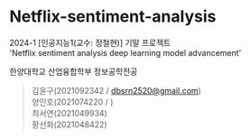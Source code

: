 # Netflix-sentiment-analysis

2024-1 [인공지능1(교수: 정철현)] 기말 프로젝트   
'Netflix sentiment analysis deep learning model advancement'



한양대학교 산업융합학부 정보공학전공   
>김윤구(2021092342 / dbsrn2520@gmail.com)   
>양인호(2021074220 / )   
>최서연(2021049934)   
>황선화(2021048422)   
